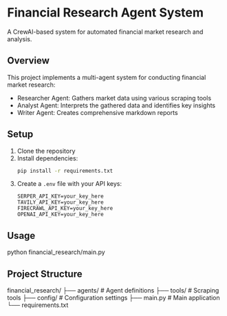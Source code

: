 # Financial Research Agent System

A CrewAI-based system for automated financial market research and analysis.

## Overview

This project implements a multi-agent system for conducting financial market research:
- Researcher Agent: Gathers market data using various scraping tools
- Analyst Agent: Interprets the gathered data and identifies key insights
- Writer Agent: Creates comprehensive markdown reports

## Setup

1. Clone the repository
2. Install dependencies:
   ```bash
   pip install -r requirements.txt
   ```
3. Create a `.env` file with your API keys:
   ```
   SERPER_API_KEY=your_key_here
   TAVILY_API_KEY=your_key_here
   FIRECRAWL_API_KEY=your_key_here
   OPENAI_API_KEY=your_key_here
   ```

## Usage
python financial_research/main.py

## Project Structure

financial_research/
├── agents/ # Agent definitions
├── tools/ # Scraping tools
├── config/ # Configuration settings
├── main.py # Main application
└── requirements.txt